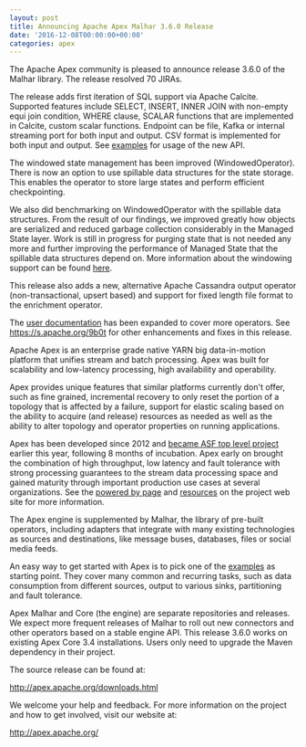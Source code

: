 ```yaml
---
layout: post
title: Announcing Apache Apex Malhar 3.6.0 Release
date: '2016-12-08T00:00:00+00:00'
categories: apex
---
```

The Apache Apex community is pleased to announce release 3.6.0 of the Malhar library. The release resolved 70 JIRAs.

<p>The release adds first iteration of SQL support via Apache Calcite. Supported features include SELECT, INSERT, INNER JOIN with non-empty equi join condition, WHERE clause, 
SCALAR functions that are implemented in Calcite, custom scalar functions. Endpoint can be file, Kafka or internal streaming port for both input and output. CSV format is implemented for both input and output. See <a href="https://github.com/apache/apex-malhar/tree/release-3.6/demos/sql/src/main/java/org/apache/apex/malhar/sql/sample">examples</a> for usage of the new API.</p>

<p>The windowed state management has been improved (WindowedOperator). There is now an option to use spillable data structures for the state storage. This enables the operator to store large states and perform efficient checkpointing.</p>

<p>We also did benchmarking on WindowedOperator with the spillable data structures. From the result of our findings, we improved greatly how objects are serialized and reduced garbage collection considerably in the Managed State layer. Work is still in progress for purging state that is not needed any more and further improving the performance of Managed State that the spillable data structures depend on. More information about the windowing support can be found <a href="http://apex.apache.org/docs/malhar/operators/windowedOperator/">here</a>.</p>

<p>This release also adds a new, alternative Apache Cassandra output operator (non-transactional, upsert based) and support for fixed length file format to the enrichment operator.</p>

<p>The <a href="http://apex.apache.org/docs/malhar-3.6/">user documentation</a> has been expanded to cover more operators. See <a href="https://s.apache.org/9b0t">https://s.apache.org/9b0t</a> for other enhancements and fixes in this release.</p>

<p>Apache Apex is an enterprise grade native YARN big data-in-motion platform that unifies stream and batch processing. Apex was built for scalability and low-latency processing, high availability and operability. </p>

<p>Apex provides unique features that similar platforms currently don't offer, such as fine grained, incremental recovery to only reset the portion of a topology that is affected by a failure, support for elastic scaling based on the ability to acquire (and release) resources as needed as well as the ability to alter topology and operator properties on running applications.</p>

<p>Apex has been developed since 2012 and <a href="https://blogs.apache.org/foundation/entry/the_apache_software_foundation_announces90">became ASF top level project</a> earlier this year, following 8 months of incubation. Apex early on brought the combination of high throughput, low latency and fault tolerance with strong processing guarantees to the stream data processing space and gained maturity through important production use cases at several organizations. See the <a href="http://apex.apache.org/powered-by-apex.html">powered by page</a> and <a href="http://apex.apache.org/docs.html">resources</a> on the project web site for more information.</p>

<p>The Apex engine is supplemented by Malhar, the library of pre-built operators, including adapters that integrate with many existing technologies as sources and destinations, like message buses, databases, files or social media feeds. </p>

<p>An easy way to get started with Apex is to pick one of the <a href="https://github.com/DataTorrent/examples/tree/master/tutorials">examples</a> as starting point. They cover many common and recurring tasks, such as data consumption from different sources, output to various sinks, partitioning and fault tolerance.</p>

<p>Apex Malhar and Core (the engine) are separate repositories and releases. We expect more frequent releases of Malhar to roll out new connectors and other operators based on a stable engine API. This release 3.6.0 works on existing Apex Core 3.4 installations. Users only need to upgrade the Maven dependency in their project.</p>

<p>The source release can be found at:</p>

<p><a href="http://apex.apache.org/downloads.html">http://apex.apache.org/downloads.html</a></p>

<p>We welcome your help and feedback. For more information on the project and how to get involved, visit our website at:</p>

<p><a href="http://apex.apache.org/">http://apex.apache.org/</a></p>
